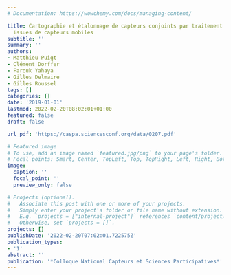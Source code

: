 ```yaml
---
# Documentation: https://wowchemy.com/docs/managing-content/

title: Cartographie et étalonnage de capteurs conjoints par traitement des données
  issues de capteurs mobiles
subtitle: ''
summary: ''
authors:
- Matthieu Puigt
- Clément Dorffer
- Farouk Yahaya
- Gilles Delmaire
- Gilles Roussel
tags: []
categories: []
date: '2019-01-01'
lastmod: 2022-02-20T08:02:01+01:00
featured: false
draft: false

url_pdf: 'https://caspa.sciencesconf.org/data/0207.pdf'

# Featured image
# To use, add an image named `featured.jpg/png` to your page's folder.
# Focal points: Smart, Center, TopLeft, Top, TopRight, Left, Right, BottomLeft, Bottom, BottomRight.
image:
  caption: ''
  focal_point: ''
  preview_only: false

# Projects (optional).
#   Associate this post with one or more of your projects.
#   Simply enter your project's folder or file name without extension.
#   E.g. `projects = ["internal-project"]` references `content/project/deep-learning/index.md`.
#   Otherwise, set `projects = []`.
projects: []
publishDate: '2022-02-20T07:02:01.722575Z'
publication_types:
- '1'
abstract: ''
publication: '*Colloque National Capteurs et Sciences Participatives*'
---
```

